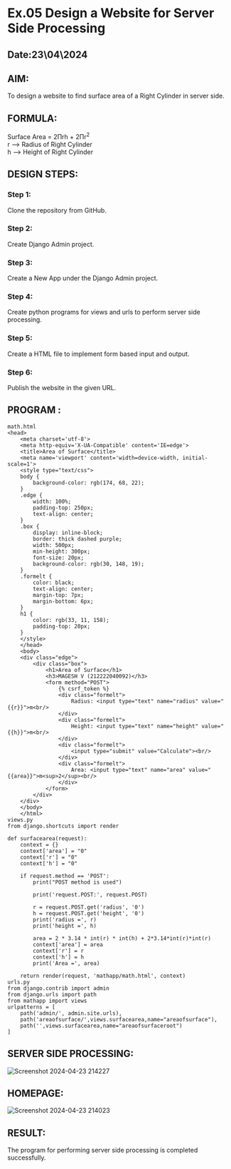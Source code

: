 # Ex.05 Design a Website for Server Side Processing
## Date:23\04\2024

## AIM:
To design a website to find surface area of a Right Cylinder in server side.

## FORMULA:
Surface Area = 2Πrh + 2Πr<sup>2</sup>
<br>r --> Radius of Right Cylinder
<br>h --> Height of Right Cylinder

## DESIGN STEPS:

### Step 1:
Clone the repository from GitHub.

### Step 2:
Create Django Admin project.

### Step 3:
Create a New App under the Django Admin project.

### Step 4:
Create python programs for views and urls to perform server side processing.

### Step 5:
Create a HTML file to implement form based input and output.

### Step 6:
Publish the website in the given URL.

## PROGRAM :
```
math.html
<head>
    <meta charset='utf-8'>
    <meta http-equiv='X-UA-Compatible' content='IE=edge'>
    <title>Area of Surface</title>
    <meta name='viewport' content='width=device-width, initial-scale=1'>
    <style type="text/css">
    body {
        background-color: rgb(174, 68, 22);
    }
    .edge {
        width: 100%;
        padding-top: 250px;
        text-align: center;
    }
    .box {
        display: inline-block;
        border: thick dashed purple;
        width: 500px;
        min-height: 300px;
        font-size: 20px;
        background-color: rgb(30, 148, 19);
    }
    .formelt {
        color: black;
        text-align: center;
        margin-top: 7px;
        margin-bottom: 6px;
    }
    h1 {
        color: rgb(33, 11, 158);
        padding-top: 20px;
    }
    </style>
    </head>
    <body>
    <div class="edge">
        <div class="box">
            <h1>Area of Surface</h1>
            <h3>MAGESH V (212222040092)</h3>
            <form method="POST">
                {% csrf_token %}
                <div class="formelt">
                    Radius: <input type="text" name="radius" value="{{r}}">m<br/>
                </div>
                <div class="formelt">
                    Height: <input type="text" name="height" value="{{h}}">m<br/>
                </div>
                <div class="formelt">
                    <input type="submit" value="Calculate"><br/>
                </div>
                <div class="formelt">
                    Area: <input type="text" name="area" value="{{area}}">m<sup>2</sup><br/>
                </div>
            </form>
        </div>
    </div>
    </body>
    </html>
views.py
from django.shortcuts import render

def surfacearea(request):
    context = {}
    context['area'] = "0"
    context['r'] = "0"
    context['h'] = "0"
    
    if request.method == 'POST':
        print("POST method is used")
        
        print('request.POST:', request.POST)
        
        r = request.POST.get('radius', '0') 
        h = request.POST.get('height', '0') 
        print('radius =', r)
        print('height =', h)
        
        area = 2 * 3.14 * int(r) * int(h) + 2*3.14*int(r)*int(r)
        context['area'] = area
        context['r'] = r
        context['h'] = h
        print('Area =', area)
    
    return render(request, 'mathapp/math.html', context)
urls.py
from django.contrib import admin
from django.urls import path
from mathapp import views
urlpatterns = [
    path('admin/', admin.site.urls),
    path('areaofsurface/',views.surfacearea,name="areaofsurface"),
    path('',views.surfacearea,name="areaofsurfaceroot")
]

```


## SERVER SIDE PROCESSING:
![Screenshot 2024-04-23 214227](https://github.com/magesh534/MathServer/assets/135577936/97de414d-fff2-4c0e-a77a-0e6a0a9487b3)


## HOMEPAGE:
![Screenshot 2024-04-23 214023](https://github.com/magesh534/MathServer/assets/135577936/a85c7192-3d0b-4b32-9824-1ab6f16fff4a)


## RESULT:
The program for performing server side processing is completed successfully.
